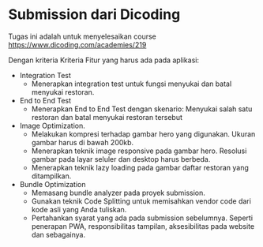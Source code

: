 # Submission dari Dicoding

Tugas ini adalah untuk menyelesaikan course https://www.dicoding.com/academies/219

Dengan kriteria
Kriteria
Fitur yang harus ada pada aplikasi:

- Integration Test
  - Menerapkan integration test untuk fungsi menyukai dan batal menyukai restoran.
- End to End Test
  - Menerapkan End to End Test dengan skenario: Menyukai salah satu restoran dan batal menyukai restoran tersebut
- Image Optimization.
  - Melakukan kompresi terhadap gambar hero yang digunakan. Ukuran gambar harus di bawah 200kb.
  - Menerapkan teknik image responsive pada gambar hero. Resolusi gambar pada layar seluler dan desktop harus berbeda.
  - Menerapkan teknik lazy loading pada gambar daftar restoran yang ditampilkan.
- Bundle Optimization
  - Memasang bundle analyzer pada proyek submission.
  - Gunakan teknik Code Splitting untuk memisahkan vendor code dari kode asli yang Anda tuliskan.
  - Pertahankan syarat yang ada pada submission sebelumnya. Seperti penerapan PWA, responsibilitas tampilan,  aksesibilitas pada website dan sebagainya.
